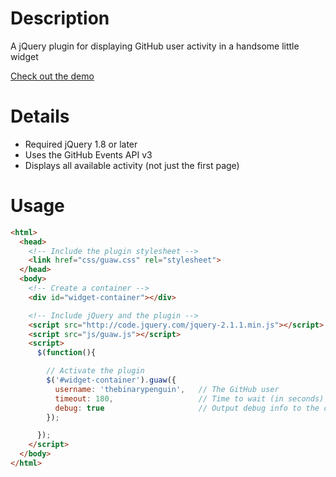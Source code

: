 # Description

A jQuery plugin for displaying GitHub user activity in a handsome little widget

[Check out the demo](http://thebinarypenguin.github.io/guaw/)

# Details

- Required jQuery 1.8 or later
- Uses the GitHub Events API v3
- Displays all available activity (not just the first page)

# Usage

```html
<html>
  <head>
    <!-- Include the plugin stylesheet -->
    <link href="css/guaw.css" rel="stylesheet">
  </head>
  <body>
    <!-- Create a container -->
    <div id="widget-container"></div>

    <!-- Include jQuery and the plugin -->
    <script src="http://code.jquery.com/jquery-2.1.1.min.js"></script>
    <script src="js/guaw.js"></script>
    <script>
      $(function(){

        // Activate the plugin
        $('#widget-container').guaw({
          username: 'thebinarypenguin',   // The GitHub user
          timeout: 180,                   // Time to wait (in seconds) between API requests, optional, default 300
          debug: true                     // Output debug info to the console, optional, default false
        });

      });
    </script>
  </body>
</html>
```